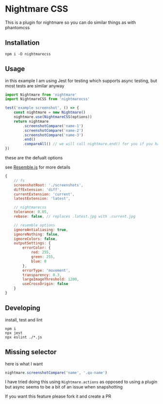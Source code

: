 # Nightmare CSS

This is a plugin for nightmare so you can do similar things as with phantomcss

## Installation

```
npm i -D nightmarecss
```

## Usage

in this example I am using Jest for testing which supports async testing, but most tests are similar anyway

```js
import Nightmare from 'nightmare'
import NightmareCSS from 'nightmarecss'

test('example screenshot', () => {
    const nightmare = new Nightmare()
    nightmare.use(NightmareCSS(options))
    return nightmare
        .screenshotCompare('name-1')
        .screenshotCompare('name-2')
        .screenshotCompare('name-3')
        .end()
        .compareAll() // we will call nightmare.end() for you if you haven't called it before this, so you will not be able to do anything after compareAll
})
```

these are the defualt options

see [Resemble.js](https://github.com/Huddle/Resemble.js) for more details

```js
{
    // fs
    screenshotRoot: './screenshots',
    diffExtension: 'diff',
    currentExtension: 'current',
    latestExtension: 'latest',

    // nightmarecss
    tolerance: 0.05,
    rebase: false, // replaces .latest.jpg with .current.jpg

    // resemble options
    ignoreAntialiasing: true,
    ignoreNothing: false,
    ignoreColors: false,
	outputSettings: {
		errorColor: {
			red: 255,
			green: 255,
			blue: 0
		},
		errorType: 'movement',
        transparency: 0.3,
        largeImageThreshold: 1200,
        useCrossOrigin: false
    }	
}
```

## Developing

install, test and lint

```
npm i
npx jest
npx eslint ./*.js
```

## Missing selector

here is what I want

```js
nightmare.screenshotCompare('name', '.qa-name')
```

I have tried doing this using `Nightmare.actions` as opposed to using a plugin but async seems to be a bit of an issue when snapshotting

If you want this feature please fork it and create a PR